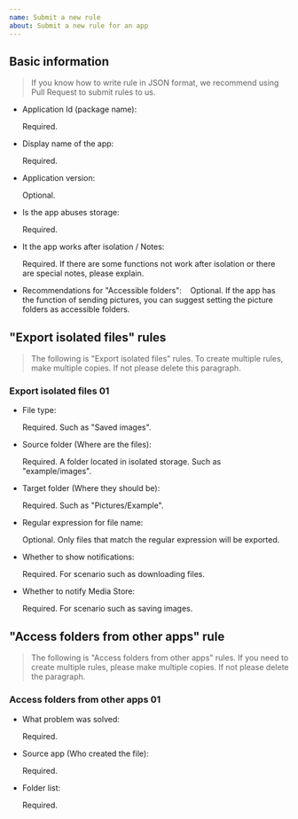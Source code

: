```yaml
---
name: Submit a new rule
about: Submit a new rule for an app
---
```


## Basic information

> If you know how to write rule in JSON format, we recommend using Pull Request to submit rules to us.

- Application Id (package name): 

  Required.
  
- Display name of the app:
  
  Required.

- Application version:
  
  Optional.

- Is the app abuses storage:
  
  Required.

- It the app works after isolation / Notes:
  
  Required. If there are some functions not work after isolation or there are special notes, please explain.

- Recommendations for "Accessible folders":
  
  Optional. If the app has the function of sending pictures, you can suggest setting the picture folders as accessible folders.
  
## "Export isolated files" rules

> The following is "Export isolated files" rules. To create multiple rules, make multiple copies. If not please delete this paragraph.

### Export isolated files 01

- File type:

  Required. Such as "Saved images".
  
- Source folder (Where are the files):
  
  Required. A folder located in isolated storage. Such as "example/images".
  
- Target folder (Where they should be):

  Required. Such as "Pictures/Example".
  
- Regular expression for file name:
  
  Optional. Only files that match the regular expression will be exported.

- Whether to show notifications:

  Required. For scenario such as downloading files.
  
- Whether to notify Media Store:

  Required. For scenario such as saving images.

## "Access folders from other apps" rule

> The following is "Access folders from other apps" rules. If you need to create multiple rules, please make multiple copies. If not please delete the paragraph.

### Access folders from other apps 01

- What problem was solved:

  Required.

- Source app (Who created the file):

  Required.

- Folder list:

  Required.